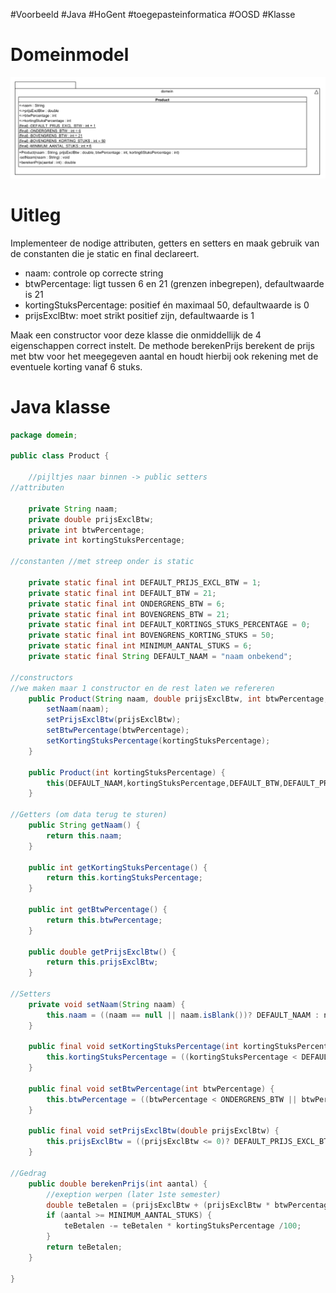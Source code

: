 #Voorbeeld #Java #HoGent #toegepasteinformatica #OOSD #Klasse
# Domeinmodel
![](../../../attachments/20241021185150.png)

# Uitleg

Implementeer de nodige attributen, getters en setters en maak gebruik van de constanten die je static en final declareert. 
- naam: controle op correcte string
- btwPercentage: ligt tussen 6 en 21 (grenzen inbegrepen), defaultwaarde is 21
- kortingStuksPercentage: positief én maximaal 50, defaultwaarde is 0
- prijsExclBtw: moet strikt positief zijn, defaultwaarde is 1 

Maak een constructor voor deze klasse die onmiddellijk de 4 eigenschappen correct instelt. 
De methode berekenPrijs berekent de prijs met btw voor het meegegeven aantal en houdt hierbij ook rekening met de eventuele korting vanaf 6 stuks.

# Java klasse

```java
package domein;

public class Product {

	//pijltjes naar binnen -> public setters
//attributen

	private String naam;
	private double prijsExclBtw;
	private int btwPercentage;
	private int kortingStuksPercentage;

//constanten //met streep onder is static

	private static final int DEFAULT_PRIJS_EXCL_BTW = 1;
	private static final int DEFAULT_BTW = 21;
	private static final int ONDERGRENS_BTW = 6;
	private static final int BOVENGRENS_BTW = 21;
	private static final int DEFAULT_KORTINGS_STUKS_PERCENTAGE = 0;
	private static final int BOVENGRENS_KORTING_STUKS = 50;
	private static final int MINIMUM_AANTAL_STUKS = 6;
	private static final String DEFAULT_NAAM = "naam onbekend";

//constructors
//we maken maar 1 constructor en de rest laten we refereren
	public Product(String naam, double prijsExclBtw, int btwPercentage, int kortingStuksPercentage) {
		setNaam(naam);
		setPrijsExclBtw(prijsExclBtw);
		setBtwPercentage(btwPercentage);
		setKortingStuksPercentage(kortingStuksPercentage);
	}

	public Product(int kortingStuksPercentage) {
		this(DEFAULT_NAAM,kortingStuksPercentage,DEFAULT_BTW,DEFAULT_PRIJS_EXCL_BTW);
	}

//Getters (om data terug te sturen)
	public String getNaam() {
		return this.naam;
	}

	public int getKortingStuksPercentage() {
		return this.kortingStuksPercentage;
	}

	public int getBtwPercentage() {
		return this.btwPercentage;
	}

	public double getPrijsExclBtw() {
		return this.prijsExclBtw;
	}

//Setters
	private void setNaam(String naam) {
		this.naam = ((naam == null || naam.isBlank())? DEFAULT_NAAM : naam);
	}

	public final void setKortingStuksPercentage(int kortingStuksPercentage) {
		this.kortingStuksPercentage = ((kortingStuksPercentage < DEFAULT_KORTINGS_STUKS_PERCENTAGE || kortingStuksPercentage > BOVENGRENS_KORTING_STUKS)? DEFAULT_KORTINGS_STUKS_PERCENTAGE:kortingStuksPercentage );
	}

	public final void setBtwPercentage(int btwPercentage) {
		this.btwPercentage = ((btwPercentage < ONDERGRENS_BTW || btwPercentage > BOVENGRENS_BTW)? DEFAULT_BTW:btwPercentage );
	}

	public final void setPrijsExclBtw(double prijsExclBtw) {
		this.prijsExclBtw = ((prijsExclBtw <= 0)? DEFAULT_PRIJS_EXCL_BTW:prijsExclBtw);
	}

//Gedrag
	public double berekenPrijs(int aantal) {
		//exeption werpen (later 1ste semester)
		double teBetalen = (prijsExclBtw + (prijsExclBtw * btwPercentage / 100)) * aantal;
		if (aantal >= MINIMUM_AANTAL_STUKS) {
			teBetalen -= teBetalen * kortingStuksPercentage /100;
		}
		return teBetalen;
	}
 
}
```